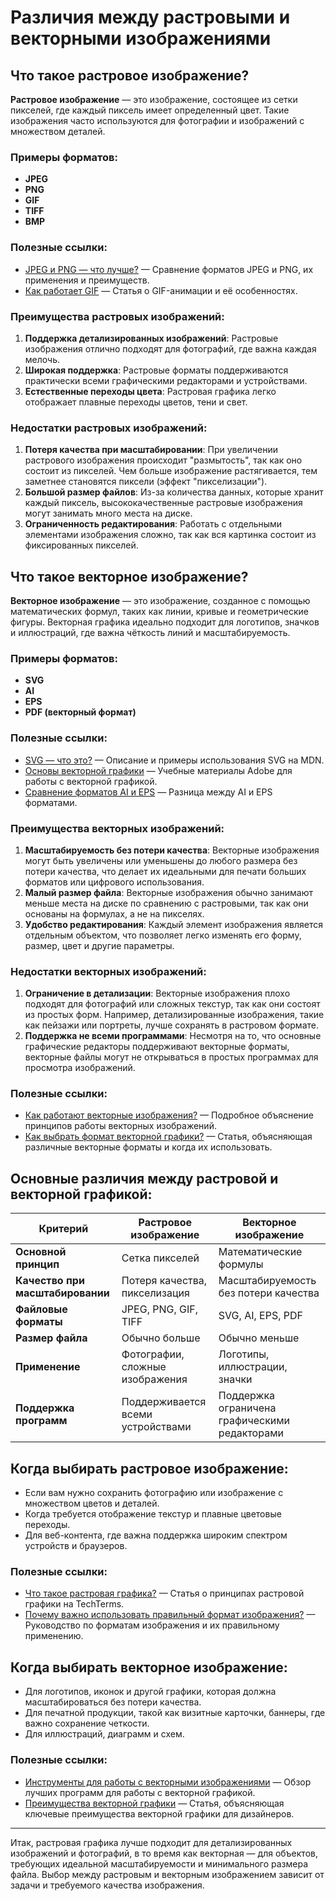 # Различия между растровыми и векторными изображениями

## Что такое растровое изображение?

**Растровое изображение** — это изображение, состоящее из сетки пикселей, где каждый пиксель имеет определенный цвет. Такие изображения часто используются для фотографии и изображений с множеством деталей.

### Примеры форматов:
- **JPEG**
- **PNG**
- **GIF**
- **TIFF**
- **BMP**

### Полезные ссылки:
- [JPEG и PNG — что лучше?](https://www.diffen.com/difference/JPEG_vs_PNG) — Сравнение форматов JPEG и PNG, их применения и преимуществ.
- [Как работает GIF](https://www.computerhope.com/jargon/g/gif.htm) — Статья о GIF-анимации и её особенностях.

### Преимущества растровых изображений:

1. **Поддержка детализированных изображений**: Растровые изображения отлично подходят для фотографий, где важна каждая мелочь.
2. **Широкая поддержка**: Растровые форматы поддерживаются практически всеми графическими редакторами и устройствами.
3. **Естественные переходы цвета**: Растровая графика легко отображает плавные переходы цветов, тени и свет.

### Недостатки растровых изображений:

1. **Потеря качества при масштабировании**: При увеличении растрового изображения происходит "размытость", так как оно состоит из пикселей. Чем больше изображение растягивается, тем заметнее становятся пиксели (эффект "пикселизации").
2. **Большой размер файлов**: Из-за количества данных, которые хранит каждый пиксель, высококачественные растровые изображения могут занимать много места на диске.
3. **Ограниченность редактирования**: Работать с отдельными элементами изображения сложно, так как вся картинка состоит из фиксированных пикселей.

## Что такое векторное изображение?

**Векторное изображение** — это изображение, созданное с помощью математических формул, таких как линии, кривые и геометрические фигуры. Векторная графика идеально подходит для логотипов, значков и иллюстраций, где важна чёткость линий и масштабируемость.

### Примеры форматов:
- **SVG**
- **AI**
- **EPS**
- **PDF (векторный формат)**

### Полезные ссылки:
- [SVG — что это?](https://developer.mozilla.org/ru/docs/Web/SVG) — Описание и примеры использования SVG на MDN.
- [Основы векторной графики](https://helpx.adobe.com/illustrator/how-to/vector-art.html) — Учебные материалы Adobe для работы с векторной графикой.
- [Сравнение форматов AI и EPS](https://www.differencebetween.net/technology/difference-between-eps-and-ai/) — Разница между AI и EPS форматами.

### Преимущества векторных изображений:

1. **Масштабируемость без потери качества**: Векторные изображения могут быть увеличены или уменьшены до любого размера без потери качества, что делает их идеальными для печати больших форматов или цифрового использования.
2. **Малый размер файла**: Векторные изображения обычно занимают меньше места на диске по сравнению с растровыми, так как они основаны на формулах, а не на пикселях.
3. **Удобство редактирования**: Каждый элемент изображения является отдельным объектом, что позволяет легко изменять его форму, размер, цвет и другие параметры.

### Недостатки векторных изображений:

1. **Ограничение в детализации**: Векторные изображения плохо подходят для фотографий или сложных текстур, так как они состоят из простых форм. Например, детализированные изображения, такие как пейзажи или портреты, лучше сохранять в растровом формате.
2. **Поддержка не всеми программами**: Несмотря на то, что основные графические редакторы поддерживают векторные форматы, векторные файлы могут не открываться в простых программах для просмотра изображений.

### Полезные ссылки:
- [Как работают векторные изображения?](https://www.vectornator.io/blog/what-is-vector-art) — Подробное объяснение принципов работы векторных изображений.
- [Как выбрать формат векторной графики?](https://99designs.com/blog/tips/vector-file-formats/) — Статья, объясняющая различные векторные форматы и когда их использовать.

## Основные различия между растровой и векторной графикой:

| Критерий        | Растровое изображение              | Векторное изображение                    |
|-----------------|------------------------------------|------------------------------------------|
| **Основной принцип** | Сетка пикселей                    | Математические формулы                  |
| **Качество при масштабировании** | Потеря качества, пикселизация       | Масштабируемость без потери качества    |
| **Файловые форматы**  | JPEG, PNG, GIF, TIFF              | SVG, AI, EPS, PDF                       |
| **Размер файла**      | Обычно больше                    | Обычно меньше                           |
| **Применение**        | Фотографии, сложные изображения   | Логотипы, иллюстрации, значки           |
| **Поддержка программ** | Поддерживается всеми устройствами | Поддержка ограничена графическими редакторами |

## Когда выбирать растровое изображение:

- Если вам нужно сохранить фотографию или изображение с множеством цветов и деталей.
- Когда требуется отображение текстур и плавные цветовые переходы.
- Для веб-контента, где важна поддержка широким спектром устройств и браузеров.

### Полезные ссылки:
- [Что такое растровая графика?](https://techterms.com/definition/raster_graphics) — Статья о принципах растровой графики на TechTerms.
- [Почему важно использовать правильный формат изображения?](https://www.format.com/magazine/resources/design/image-file-types) — Руководство по форматам изображения и их правильному применению.

## Когда выбирать векторное изображение:

- Для логотипов, иконок и другой графики, которая должна масштабироваться без потери качества.
- Для печатной продукции, такой как визитные карточки, баннеры, где важно сохранение четкости.
- Для иллюстраций, диаграмм и схем.

### Полезные ссылки:
- [Инструменты для работы с векторными изображениями](https://www.creativebloq.com/inspiration/vector-graphics-tools) — Обзор лучших программ для работы с векторной графикой.
- [Преимущества векторной графики](https://www.cgspectrum.com/blog/raster-vs-vector-graphics) — Статья, объясняющая ключевые преимущества векторной графики для дизайнеров.

---

Итак, растровая графика лучше подходит для детализированных изображений и фотографий, в то время как векторная — для объектов, требующих идеальной масштабируемости и минимального размера файла. Выбор между растровым и векторным изображением зависит от задачи и требуемого качества изображения.
